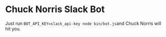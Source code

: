 # Chuck Norris Slack Bot

Just run `BOT_API_KEY=slack_api-key node bin/bot.js`and Chuck Norris will hit you.
